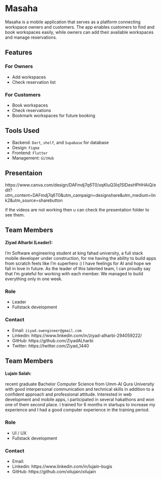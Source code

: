 <body> <h1>Masaha</h1> <p>Masaha is a mobile application that serves as a platform connecting workspace owners and customers. The app enables customers to find and book workspaces easily, while owners can add their available workspaces and manage reservations.</p>

<h2>Features</h2>
<h3>For Owners</h3>
<ul>
	<li>Add workspaces</li>
	<li>Check reservation list</li>
</ul>

<h3>For Customers</h3>
<ul>
	<li>Book workspaces</li>
	<li>Check reservations</li>
	<li>Bookmark workspaces for future booking</li>
</ul>

<h2>Tools Used</h2>
<ul>
	<li>Backend: <code>Dart</code>, <code>shelf</code>, and <code>Supabase</code> for database</li>
	<li>Design: <code>Figma</code></li>
	<li>Frontend: <code>Flutter</code></li>
	<li>Management: <code>GitHub</code></li>
</ul>

<h2>Presentaion</h2>
<p>https://www.canva.com/design/DAFmdj7q6T0/xqKluQ3Iq1SlDesHPHHAiQ/edit?utm_content=DAFmdj7q6T0&utm_campaign=designshare&utm_medium=link2&utm_source=sharebutton
</p>
<p>if the videos are not working then u can check the presentation folder to see them. </p>

<h2>Team Members</h2>
<h4>Ziyad Alharbi (Leader):</h4> 
<p>I’m Software engineering student at king fahad university, a full stack mobile developer under construction, for me having the ability to build apps from scratch feels like I’m superhero :)
I have feelings for AI and hope we fall in love in future. As the leader of this talented team, I can proudly say that I’m grateful for working with each member. We managed to build everything only in one week.
</p>

<h3>Role</h3>
<ul>
	<li> Leader</li>
	<li> Fullstack development</li>
</ul>

<h3>Contact</h3>
<ul>
	<li>Email: <code>ziyad.swengineer@gmail.com</code></li>
	<li>Linkedin: https://www.linkedin.com/in/ziyad-alharbi-294059222/</li>
	<li>GitHub: https://github.com/ZiyadALharbi</li>
	<li>Twitter: https://twitter.com/Ziyad_1440</li>
</ul>

<h2>Team Members</h2>
<h4>Lujain Salah:</h4> 
<p>recent graduate Bachelor Computer Science from Umm-Al Qura University with good interpersonal communication and technical skills in addition to a confident approach and professional attitude. Interested in web development and mobile apps, i participated in several hakathons and won one of them second place. I trained for 6 months in startups to increase my experience and I had a good computer experience in the training period.
</p>

<h3>Role</h3>
<ul>
	<li> UI / UX</li>
	<li> Fullstack development</li>
</ul>

<h3>Contact</h3>
<ul>
	<li>Email: </li>
	<li>Linkedin: https://www.linkedin.com/in/lujain-bugis</li>
	<li>GitHub: https://github.com/xilujain/xilujain</li>
</ul>

